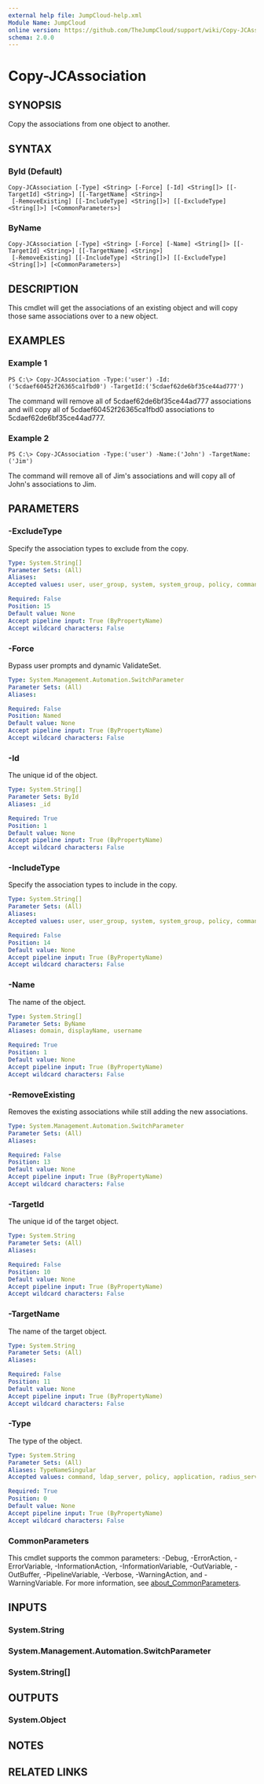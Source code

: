 ```yaml
---
external help file: JumpCloud-help.xml
Module Name: JumpCloud
online version: https://github.com/TheJumpCloud/support/wiki/Copy-JCAssociation
schema: 2.0.0
---
```


# Copy-JCAssociation

## SYNOPSIS
Copy the associations from one object to another.

## SYNTAX

### ById (Default)
```
Copy-JCAssociation [-Type] <String> [-Force] [-Id] <String[]> [[-TargetId] <String>] [[-TargetName] <String>]
 [-RemoveExisting] [[-IncludeType] <String[]>] [[-ExcludeType] <String[]>] [<CommonParameters>]
```

### ByName
```
Copy-JCAssociation [-Type] <String> [-Force] [-Name] <String[]> [[-TargetId] <String>] [[-TargetName] <String>]
 [-RemoveExisting] [[-IncludeType] <String[]>] [[-ExcludeType] <String[]>] [<CommonParameters>]
```

## DESCRIPTION
This cmdlet will get the associations of an existing object and will copy those same associations over to a new object.

## EXAMPLES

### Example 1
```
PS C:\> Copy-JCAssociation -Type:('user') -Id:('5cdaef60452f26365ca1fbd0') -TargetId:('5cdaef62de6bf35ce44ad777')
```

The command will remove all of 5cdaef62de6bf35ce44ad777 associations and will copy all of 5cdaef60452f26365ca1fbd0 associations to 5cdaef62de6bf35ce44ad777.

### Example 2
```
PS C:\> Copy-JCAssociation -Type:('user') -Name:('John') -TargetName:('Jim')
```

The command will remove all of Jim's associations and will copy all of John's associations to Jim.

## PARAMETERS

### -ExcludeType
Specify the association types to exclude from the copy.

```yaml
Type: System.String[]
Parameter Sets: (All)
Aliases:
Accepted values: user, user_group, system, system_group, policy, command, application, g_suite, ldap_server, office_365, radius_server

Required: False
Position: 15
Default value: None
Accept pipeline input: True (ByPropertyName)
Accept wildcard characters: False
```

### -Force
Bypass user prompts and dynamic ValidateSet.

```yaml
Type: System.Management.Automation.SwitchParameter
Parameter Sets: (All)
Aliases:

Required: False
Position: Named
Default value: None
Accept pipeline input: True (ByPropertyName)
Accept wildcard characters: False
```

### -Id
The unique id of the object.

```yaml
Type: System.String[]
Parameter Sets: ById
Aliases: _id

Required: True
Position: 1
Default value: None
Accept pipeline input: True (ByPropertyName)
Accept wildcard characters: False
```

### -IncludeType
Specify the association types to include in the copy.

```yaml
Type: System.String[]
Parameter Sets: (All)
Aliases:
Accepted values: user, user_group, system, system_group, policy, command, application, g_suite, ldap_server, office_365, radius_server

Required: False
Position: 14
Default value: None
Accept pipeline input: True (ByPropertyName)
Accept wildcard characters: False
```

### -Name
The name of the object.

```yaml
Type: System.String[]
Parameter Sets: ByName
Aliases: domain, displayName, username

Required: True
Position: 1
Default value: None
Accept pipeline input: True (ByPropertyName)
Accept wildcard characters: False
```

### -RemoveExisting
Removes the existing associations while still adding the new associations.

```yaml
Type: System.Management.Automation.SwitchParameter
Parameter Sets: (All)
Aliases:

Required: False
Position: 13
Default value: None
Accept pipeline input: True (ByPropertyName)
Accept wildcard characters: False
```

### -TargetId
The unique id of the target object.

```yaml
Type: System.String
Parameter Sets: (All)
Aliases:

Required: False
Position: 10
Default value: None
Accept pipeline input: True (ByPropertyName)
Accept wildcard characters: False
```

### -TargetName
The name of the target object.

```yaml
Type: System.String
Parameter Sets: (All)
Aliases:

Required: False
Position: 11
Default value: None
Accept pipeline input: True (ByPropertyName)
Accept wildcard characters: False
```

### -Type
The type of the object.

```yaml
Type: System.String
Parameter Sets: (All)
Aliases: TypeNameSingular
Accepted values: command, ldap_server, policy, application, radius_server, system_group, system, user_group, user, g_suite, office_365

Required: True
Position: 0
Default value: None
Accept pipeline input: True (ByPropertyName)
Accept wildcard characters: False
```

### CommonParameters
This cmdlet supports the common parameters: -Debug, -ErrorAction, -ErrorVariable, -InformationAction, -InformationVariable, -OutVariable, -OutBuffer, -PipelineVariable, -Verbose, -WarningAction, and -WarningVariable. For more information, see [about_CommonParameters](http://go.microsoft.com/fwlink/?LinkID=113216).

## INPUTS

### System.String
### System.Management.Automation.SwitchParameter
### System.String[]
## OUTPUTS

### System.Object
## NOTES

## RELATED LINKS
